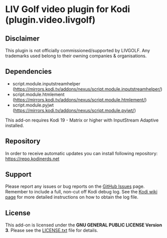 # LIV Golf video plugin for Kodi (plugin.video.livgolf)

## Disclaimer
This plugin is not officially commissioned/supported by LIVGOLF.
Any trademarks used belong to their owning companies & organisations.

## Dependencies
 * script.module.inputstreamhelper (https://mirrors.kodi.tv/addons/nexus/script.module.inputstreamhelper/)
 * script.module.htmlement (https://mirrors.kodi.tv/addons/nexus/script.module.htmlement/)
 * script.module.pyjwt (https://mirrors.kodi.tv/addons/nexus/script.module.pyjwt/)
 
This add-on requires Kodi 19 - Matrix or higher with InputStream Adaptive installed.

## Repository
In order to receive automatic updates you can install following repository:
https://repo.kodinerds.net

## Support
Please report any issues or bug reports on the [GitHub Issues](https://github.com/nirvana-7777/plugin.video.livgolf/issues) page. Remember to include a full, non-cut off Kodi debug log. See the [Kodi wiki page](http://kodi.wiki/view/Log_file/Advanced) for more detailed instructions on how to obtain the log file.

## License
This add-on is licensed under the **GNU GENERAL PUBLIC LICENSE Version 3**. Please see the [LICENSE.txt](https://www.gnu.org/licenses/gpl-3.0.txt) file for details.
